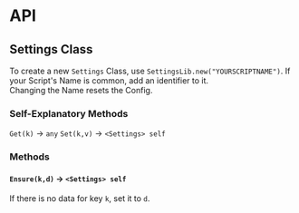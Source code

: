 # API

## Settings Class
To create a new `Settings` Class, use `SettingsLib.new("YOURSCRIPTNAME")`. If your Script's Name is common, add an identifier to it. <br/>
Changing the Name resets the Config.

### Self-Explanatory Methods
`Get(k)` -> `any`
`Set(k,v)` -> `<Settings> self`

### Methods
#### `Ensure(k,d)` -> `<Settings> self` 
If there is no data for key `k`, set it to `d`.
